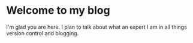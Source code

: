 # Welcome to my blog

I'm glad you are here. I plan to talk about what an expert I am in all things version control and blogging.
